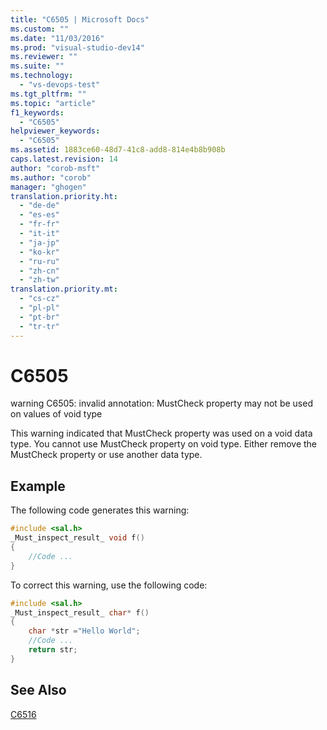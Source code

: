 ```yaml
---
title: "C6505 | Microsoft Docs"
ms.custom: ""
ms.date: "11/03/2016"
ms.prod: "visual-studio-dev14"
ms.reviewer: ""
ms.suite: ""
ms.technology: 
  - "vs-devops-test"
ms.tgt_pltfrm: ""
ms.topic: "article"
f1_keywords: 
  - "C6505"
helpviewer_keywords: 
  - "C6505"
ms.assetid: 1883ce60-48d7-41c8-add8-814e4b8b908b
caps.latest.revision: 14
author: "corob-msft"
ms.author: "corob"
manager: "ghogen"
translation.priority.ht: 
  - "de-de"
  - "es-es"
  - "fr-fr"
  - "it-it"
  - "ja-jp"
  - "ko-kr"
  - "ru-ru"
  - "zh-cn"
  - "zh-tw"
translation.priority.mt: 
  - "cs-cz"
  - "pl-pl"
  - "pt-br"
  - "tr-tr"
---
```

# C6505
warning C6505: invalid annotation: MustCheck property may not be used on values of void type  
  
 This warning indicated that MustCheck property was used on a void data type. You cannot use MustCheck property on void type. Either remove the MustCheck property or use another data type.  
  
## Example  
 The following code generates this warning:  
  
```cpp  
#include <sal.h>  
_Must_inspect_result_ void f()  
{  
    //Code ...  
}  
```  
  
 To correct this warning, use the following code:  
  
```cpp  
#include <sal.h>  
_Must_inspect_result_ char* f()  
{  
    char *str ="Hello World";  
    //Code ...  
    return str;  
}  
```  
  
## See Also  
 [C6516](../code-quality/c6516.md)